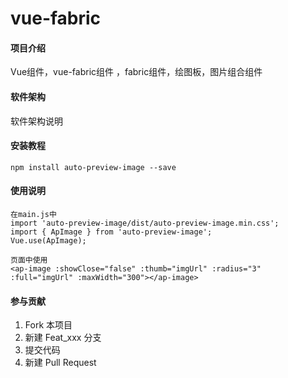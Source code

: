 # vue-fabric

#### 项目介绍
Vue组件，vue-fabric组件 ，fabric组件，绘图板，图片组合组件

#### 软件架构
软件架构说明


#### 安装教程

    npm install auto-preview-image --save

#### 使用说明

    在main.js中
    import 'auto-preview-image/dist/auto-preview-image.min.css';
    import { ApImage } from 'auto-preview-image';
    Vue.use(ApImage);

    页面中使用
    <ap-image :showClose="false" :thumb="imgUrl" :radius="3" :full="imgUrl" :maxWidth="300"></ap-image>

#### 参与贡献

1. Fork 本项目
2. 新建 Feat_xxx 分支
3. 提交代码
4. 新建 Pull Request
